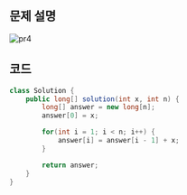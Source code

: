 ## 문제 설명
![pr4](https://user-images.githubusercontent.com/90914001/187070187-31d3875b-b069-442b-8111-dc83b4853693.PNG)

## 코드
```java
class Solution {
    public long[] solution(int x, int n) {
        long[] answer = new long[n];
        answer[0] = x;

        for(int i = 1; i < n; i++) {
            answer[i] = answer[i - 1] + x;
        }

        return answer;
    }
}